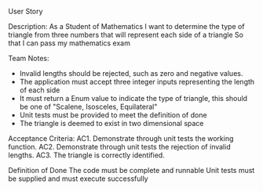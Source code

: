 User Story

Description:
As a Student of Mathematics
I want to determine the type of triangle from three numbers that will represent each side of a triangle
So that I can pass my mathematics exam

Team Notes:
- Invalid lengths should be rejected, such as zero and negative values.
- The application must accept three integer inputs representing the length of each side
- It must return a Enum value to indicate the type of triangle, this should be one of "Scalene, Isosceles, Equilateral"
- Unit tests must be provided to meet the definition of done
- The triangle is deemed to exist in two dimensional space

Acceptance Criteria:
AC1. Demonstrate through unit tests the working function.
AC2. Demonstrate through unit tests the rejection of invalid lengths.
AC3. The triangle is correctly identified.

Definition of Done
The code must be complete and runnable
Unit tests must be supplied and must execute successfully
